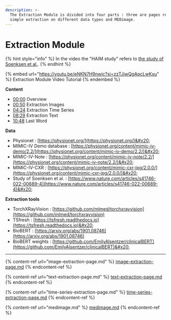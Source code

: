 ```yaml
---
description: >-
  The Extraction Module is divided into four parts : three are pages relative to
  simple extraction on different data types and MEDimage.
---
```


# Extraction Module

{% hint style="info" %}
In the video the "HAIM study" refers to [the study of Soenksen et al.](https://www.nature.com/articles/s41746-022-00689-4).
{% endhint %}

{% embed url="https://youtu.be/eNKN7H9nwjc?si=zzTJjwQgApcLwKxu" %}
Extraction Module Video Tutorial
{% endembed %}

**Content**

* [00:00](https://www.youtube.com/watch?v=eNKN7H9nwjc\&t=0s) Overview&#x20;
* [00:50](https://www.youtube.com/watch?v=eNKN7H9nwjc\&t=50s) Extraction Images&#x20;
* [04:24](https://www.youtube.com/watch?v=eNKN7H9nwjc\&t=264s) Extraction Time Series
* [08:29](https://www.youtube.com/watch?v=eNKN7H9nwjc\&t=509s) Extraction Text&#x20;
* [10:48](https://www.youtube.com/watch?v=eNKN7H9nwjc\&t=648s) Last Word

**Data**

* Physionet : [https://physionet.org/](https://physionet.org/)&#x20;
* MIMIC-IV Demo database : [https://physionet.org/content/mimic-iv-demo/2.2/](https://physionet.org/content/mimic-iv-demo/2.2/)&#x20;
* MIMIC-IV-Note : [https://physionet.org/content/mimic-iv-note/2.2/](https://physionet.org/content/mimic-iv-note/2.2/)&#x20;
* MIMIC-IV-CXR : [https://physionet.org/content/mimic-cxr-jpg/2.0.0/](https://physionet.org/content/mimic-cxr-jpg/2.0.0/)&#x20;
* Study of Soenksen et al. : [https://www.nature.com/articles/s41746-022-00689-4](https://www.nature.com/articles/s41746-022-00689-4)&#x20;

**Extraction tools**

* TorchXRayVision : [https://github.com/mlmed/torchxrayvision](https://github.com/mlmed/torchxrayvision)
* &#x20;TSfresh : [https://tsfresh.readthedocs.io](https://tsfresh.readthedocs.io)&#x20;
* BioBERT : [https://arxiv.org/abs/1901.08746](https://arxiv.org/abs/1901.08746)
* BioBERT weights : [https://github.com/EmilyAlsentzer/clinicalBERT](https://github.com/EmilyAlsentzer/clinicalBERT)&#x20;

***

{% content-ref url="image-extraction-page.md" %}
[image-extraction-page.md](image-extraction-page.md)
{% endcontent-ref %}

{% content-ref url="text-extraction-page.md" %}
[text-extraction-page.md](text-extraction-page.md)
{% endcontent-ref %}

{% content-ref url="time-series-extraction-page.md" %}
[time-series-extraction-page.md](time-series-extraction-page.md)
{% endcontent-ref %}

{% content-ref url="medimage.md" %}
[medimage.md](medimage.md)
{% endcontent-ref %}
